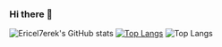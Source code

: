 ### Hi there 👋

<!--
**Ericel7erek/Ericel7erek** is a ✨ _special_ ✨ repository because its `README.md` (this file) appears on your GitHub profile.

Here are some ideas to get you started:

- 🔭 I’m currently working on ...
- 🌱 I’m currently learning ...
- 👯 I’m looking to collaborate on ...
- 🤔 I’m looking for help with ...
- 💬 Ask me about ...
- 📫 How to reach me: ...
- 😄 Pronouns: ...
- ⚡ Fun fact: ...
-->


![Ericel7erek's GitHub stats](https://github-readme-stats.vercel.app/api?username=Ericel7erek&show_icons=true&theme=transparent)
[![Top Langs](https://github-readme-stats.vercel.app/api/top-langs/?username=Ericel7erek&layout=pie)](https://github.com/Ericel7erek/github-readme-stats)
![Top Langs](https://github-readme-stats.vercel.app/api/top-langs/?username=Ericel7erek&langs_count=8)
